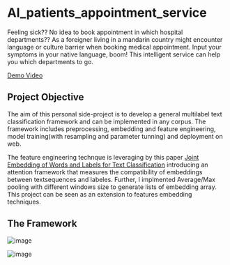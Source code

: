 # AI_patients_appointment_service
Feeling sick?? No idea to book appointment in which hospital departments??  As a foreigner living in a mandarin country might encounter language or culture barrier when booking medical appointment.  Input your symptoms in your native language, boom! This intelligent service can help you which departments to go.  


[Demo Video](https://user-images.githubusercontent.com/50165431/157267118-f146ea00-581b-41f7-8ecd-b27c8089be2e.mp4)



## Project Objective
The aim of this personal side-project is to develop a general multilabel text classification framework and can be implemented in any corpus. 
The framework includes preprocessing, embedding and feature engineering, model training(with resampling and parameter tunning) and deployment on web.

The feature engineering technque is leveraging by this paper [Joint Embedding of Words and Labels for Text Classification](https://arxiv.org/abs/1805.04174) introducing an attention framework that measures the compatibility of embeddings between textsequences and labeles. Further, I implmented Average/Max pooling with different windows size  to generate lists of embedding array. This project can be seen as an extension to features embedding techniques.

## The Framework


![image](https://user-images.githubusercontent.com/50165431/157068252-02ed7d60-4062-4449-ae1e-56b291ce82b3.png)

![image](https://user-images.githubusercontent.com/50165431/157069551-a1d64194-0874-4be8-9215-b182ef9065db.png)


